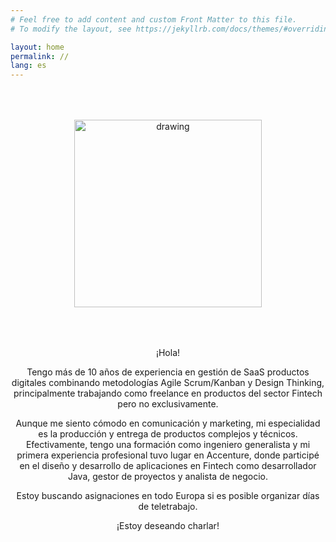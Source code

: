 ```yaml
---
# Feel free to add content and custom Front Matter to this file.
# To modify the layout, see https://jekyllrb.com/docs/themes/#overriding-theme-defaults

layout: home
permalink: //
lang: es
---
```


<div style="text-align: center;padding:50px">
    <img src="{{ site.baseurl }}/assets/img/profile_photo.jpg" alt="drawing" width="300"/>
</div>

<p style="text-align: center;">
¡Hola!
</p>
<p style="text-align: center;">
Tengo más de 10 años de experiencia en gestión de SaaS productos digitales combinando metodologías Agile Scrum/Kanban y Design Thinking, principalmente trabajando como freelance en productos del sector Fintech pero no exclusivamente.
</p>
<p style="text-align: center;">
Aunque me siento cómodo en comunicación y marketing, mi especialidad es la producción y entrega de productos complejos y técnicos. Efectivamente, tengo una formación como ingeniero generalista y mi primera experiencia profesional tuvo lugar en Accenture, donde participé en el diseño y desarrollo de aplicaciones en Fintech como desarrollador Java, gestor de proyectos y analista de negocio.
</p>
<p style="text-align: center;">
Estoy buscando asignaciones en todo Europa si es posible organizar días de teletrabajo.
</p>
<p style="text-align: center;">
¡Estoy deseando charlar!
</p>